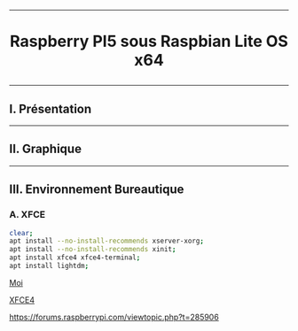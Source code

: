 --------------------------------------------------------------------------------------------------------------------------------------------------------------------------------------------------------------------------------------
# <p align='center'>  Raspberry PI5 sous Raspbian Lite OS x64 </p>

--------------------------------------------------------------------------------------------------------------------------------------------------------------------------------------------------------------------------------------
## I. Présentation


--------------------------------------------------------------------------------------------------------------------------------------------------------------------------------------------------------------------------------------
## II. Graphique

--------------------------------------------------------------------------------------------------------------------------------------------------------------------------------------------------------------------------------------
## III. Environnement Bureautique
### A. XFCE
```bash
clear;
apt install --no-install-recommends xserver-xorg;
apt install --no-install-recommends xinit;
apt install xfce4 xfce4-terminal;
apt install lightdm;
```




[Moi](https://forums.raspberrypi.com/viewtopic.php?t=361664)

[XFCE4](https://www.pragmaticlinux.com/2020/11/install-the-xfce-desktop-on-your-raspberry-pi/?utm_content=cmp-true)

https://forums.raspberrypi.com/viewtopic.php?t=285906
